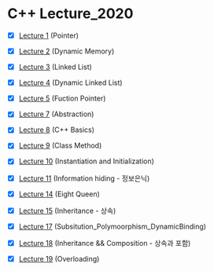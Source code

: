 # C++ Lecture_2020

- [x] [Lecture 1](https://github.com/graceFor/C-_Lecture_2020/tree/master/Lecture%201) (Pointer)
- [x] [Lecture 2](https://github.com/graceFor/C-_Lecture_2020/tree/master/Lecture%202) (Dynamic Memory)
- [x] [Lecture 3](https://github.com/graceFor/C-_Lecture_2020/tree/master/Lecture%203) (Linked List)
- [x] [Lecture 4](https://github.com/graceFor/C-_Lecture_2020/tree/master/Lecture%204) (Dynamic Linked List)
- [x] [Lecture 5](https://github.com/graceFor/C-_Lecture_2020/tree/master/Lecture%205) (Fuction Pointer)
- [x] [Lecture 7](https://github.com/graceFor/C-_Lecture_2020/tree/master/Lecture%207) (Abstraction)
- [x] [Lecture 8](https://github.com/graceFor/C-_Lecture_2020/tree/master/Lecture%209) (C++ Basics)
- [x] [Lecture 9](https://github.com/graceFor/C-_Lecture_2020/tree/master/Lecture%209) (Class Method)
- [x] [Lecture 10](https://github.com/graceFor/C-_Lecture_2020/tree/master/Lecture%2010) (Instantiation and Initialization)
- [x] [Lecture 11](https://github.com/graceFor/C-_Lecture_2020/tree/master/Lecture%2011) (Information hiding - 정보은닉)

- [x] [Lecture 14](https://github.com/graceFor/C-_Lecture_2020/tree/master/Lecture%2014) (Eight Queen)

- [x] [Lecture 15](https://github.com/graceFor/C-_Lecture_2020/tree/master/Lecture%2015) (Inheritance - 상속)

- [x] [Lecture 17](https://github.com/graceFor/C-_Lecture_2020/tree/master/Lecture%2017) (Subsitution_Polymoorphism_DynamicBinding)

- [x] [Lecture 18](https://github.com/graceFor/C-_Lecture_2020/tree/master/Lecture%2018) (Inheritance && Composition - 상속과 포함)

- [x] [Lecture 19](https://github.com/graceFor/C-_Lecture_2020/tree/master/Lecture%2019) (Overloading)

